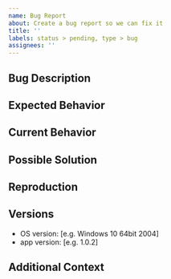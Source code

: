 ```yaml
---
name: Bug Report
about: Create a bug report so we can fix it
title: ''
labels: status > pending, type > bug
assignees: ''
---
```


<!--
Before you submit anything:
  1. If you have a general support request, do not use the issue tracker and join our Discord server instead!
  2. Make sure the bug isn't already reported or fixed in a newer version.
  3. Follow our Code of Conduct!
  4. Follow our Contribution Guidelines!

Steps to submit a bug report:
  1. Provide a short and clear title above.
  2. Only report one bug per submission!
  3. Keep the submission in English.
  4. Follow the issue template.

If you decide to delete the template or don't follow the steps, the issue will be closed without any comment.
-->

## Bug Description
<!--
Please give a clear and concise description of the bug you found.
-->

## Expected Behavior
<!--
Tell us what should happen.
-->

## Current Behavior
<!--
Tell us what happens instead.
-->

## Possible Solution
<!--
OPTIONAL: can be deleted if nothing is written
Suggest a possible way to fix this bug.
-->

## Reproduction
<!--
How can we reproduce the bug?
Example:
1. Set config field to '...'
2. Go to '...'
3. Click on '...'
4. See error
-->

## Versions
<!--
Please provide all relevant version information.
-->
- OS version: [e.g. Windows 10 64bit 2004]
- app version: [e.g. 1.0.2]

## Additional Context
<!--
OPTIONAL: can be deleted if nothing is written
If applicable, add screenshots and/or logs to help explaining your problem.
-->
